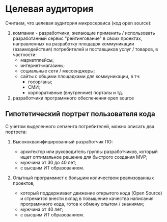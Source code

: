 # Целевая аудитория

Считаем, что целевая аудитория микросервиса (код open source): 
1. компании - разработчики, желающие применить / использовать разработанный сервис "рейтингование" в своих проектах, 
направленных на разработку площадок коммуникации (взаимодействия) потребителей и поставщиков услуг / товаров, в частности:
   - маркетплейсы;
   - интернет-магазины;
   - социальные сети / мессенджеры;
   - сайты с общими площадками для коммуникации, в тч:
     - госорганы;
     - СМИ;
     - корпоративные (внутренние) порталы и тд.
2. разработчики программного обеспечения open source

## Гипотетический портрет пользователя кода
С учетом выделенного сегмента потребителей, можно описать два портрета:
1. Высококвалифицированный разработчик ПО:
   - архитектор или руководитель группы разработчиков, который ищет оптимальное решение для быстрого создания MVP; 
   - мужчина от 30 до 40 лет;
   - с высшим ИТ образованием.

2. Опытный программист с большим количеством реализованных проектов, 
   - который поддерживает движение открытого кода (Open Source) и стремится внести вклад в повышение качества 
   написания программного кода, готов к обмену опытом / знаниями;
   - мужчина от 40 лет;
   - с высшим ИТ образованием.